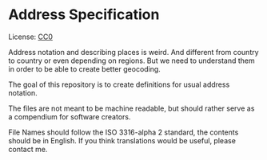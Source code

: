 # Address Specification

License: [CC0](https://creativecommons.org/publicdomain/zero/1.0/legalcode)

Address notation and describing places is weird. And different from country to country or even depending on regions. But we need to understand them in order to be able to create better geocoding.

The goal of this repository is to create definitions for usual address notation.

The files are not meant to be machine readable, but should rather serve as a compendium for software creators.

File Names should follow the ISO 3316-alpha 2 standard, the contents should be in English. If you think translations would be useful, please contact me.

